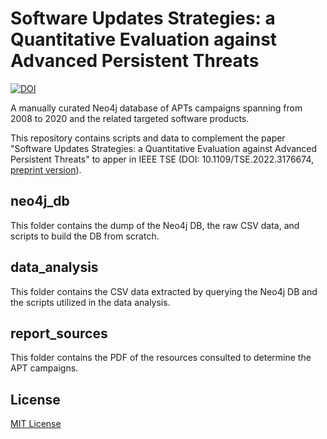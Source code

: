 # Software Updates Strategies: a Quantitative Evaluation against Advanced Persistent Threats
[![DOI](https://zenodo.org/badge/282859090.svg)](https://zenodo.org/badge/latestdoi/282859090)

A manually curated Neo4j database of APTs campaigns spanning from 2008 to 2020 and the related targeted software products.

This repository contains scripts and data to complement the paper "Software Updates Strategies: a Quantitative Evaluation against Advanced Persistent Threats" to apper in IEEE TSE (DOI: 10.1109/TSE.2022.3176674, [preprint version](https://arxiv.org/abs/2205.07759)).

## neo4j_db
This folder contains the dump of the Neo4j DB, the raw CSV data, and scripts to build the DB from scratch.

## data_analysis
This folder contains the CSV data extracted by querying the Neo4j DB and the scripts utilized in the data analysis.

## report_sources
This folder contains the PDF of the resources consulted to determine the APT campaigns.

## License
[MIT License](./LICENSE.txt)
